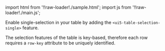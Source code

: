 import html from '!!raw-loader!./sample.html';
import js from '!!raw-loader!./main.js';

Enable single-selection in your table by adding the `<ui5-table-selection-single>` feature.

The selection features of the table is key-based, therefore each row requires a `row-key` attribute to be uniquely identified.

<Editor html={html} js={js} />
